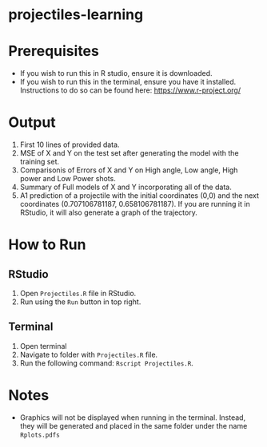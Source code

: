 # projectiles-learning
# Prerequisites
* If you wish to run this in R studio, ensure it is downloaded.
* If you wish to run this in the terminal, ensure you have it installed. Instructions to do so can be found here: https://www.r-project.org/
# Output
1) First 10 lines of provided data.
2) MSE of X and Y on the test set after generating the model with the training set.
3) Comparisonis of Errors of X and Y on High angle, Low angle, High power and Low Power shots.
4) Summary of Full models of X and Y incorporating all of the data.
5) A1 prediction of a projectile with the initial coordinates (0,0) and the next coordinates (0.707106781187, 0.658106781187). If you are running it in RStudio, it will also generate a graph of the trajectory.
# How to Run
## RStudio
1) Open `Projectiles.R` file in RStudio.
2) Run using the `Run` button in top right.
## Terminal
1) Open terminal
2) Navigate to folder with `Projectiles.R` file.
3) Run the following command: `Rscript Projectiles.R`.
# Notes
* Graphics will not be displayed when running in the terminal. Instead, they will be generated and placed in the same folder under the name `Rplots.pdfs`